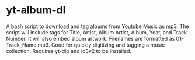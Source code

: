 # yt-album-dl

A bash script to download and tag albums from Youtube Music as mp3.
The script will include tags for Title, Artist, Album Artist, Album, Year, and Track Number.
It will also embed album artwork.
Filenames are formatted as 01-Track_Name.mp3.
Good for quickly digitizing and tagging a music collection.
Requires yt-dlp and id3v2 to be installed.
